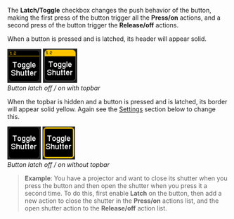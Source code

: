 The **Latch/Toggle** checkbox changes the push behavior of the button, making the first press of the button trigger all the **Press/on** actions, and a second press of the button trigger the **Release/off** actions.

When a button is pressed and is latched, its header will appear solid.

![Button latch off with topbar](images/button-latch-off-with-topbar.png?raw=true 'Button latch off with topbar') ![Button latch on with topbar](images/button-latch-on-with-topbar.png?raw=true 'Button latch on with topbar')  
_Button latch off / on with topbar_

When the topbar is hidden and a button is pressed and is latched, its border will appear solid yellow.
Again see the [Settings](#header-5-settings) section below to change this.

![Button latch off without topbar](images/button-latch-off-without-topbar.png?raw=true 'Button latch off without topbar') ![Button latch on without topbar](images/button-latch-on-without-topbar.png?raw=true 'Button latch on without topbar')  
_Button latch off / on without topbar_

> **Example**: You have a projector and want to close its shutter when you press the button and then open the shutter when you press it a second time. To do this, first enable **Latch** on the button, then add a new action to close the shutter in the **Press/on** actions list, and the open shutter action to the **Release/off** action list.